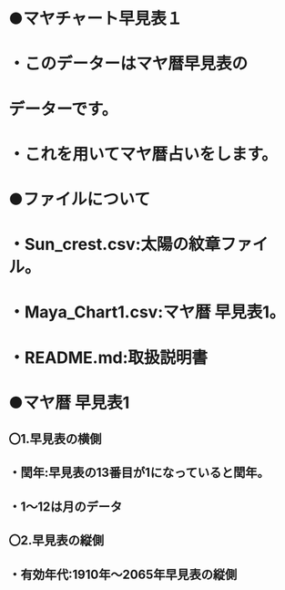 # ●マヤチャート早見表１

# ・このデーターはマヤ暦早見表の
# データーです。

# ・これを用いてマヤ暦占いをします。

# ●ファイルについて

# ・Sun_crest.csv:太陽の紋章ファイル。
# ・Maya_Chart1.csv:マヤ暦 早見表1。
# ・README.md:取扱説明書

# ●マヤ暦 早見表1

## 〇1.早見表の横側
## ・閏年:早見表の13番目が1になっていると閏年。
## ・1～12は月のデータ

## 〇2.早見表の縦側
## ・有効年代:1910年～2065年早見表の縦側



